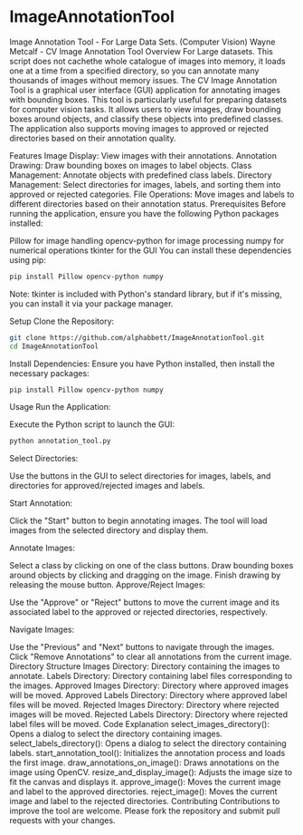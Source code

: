 # ImageAnnotationTool
Image Annotation Tool - For Large Data Sets. (Computer Vision)
Wayne Metcalf - CV Image Annotation Tool
Overview
For Large datasets. This script does not cachethe whole catalogue of images into memory, it loads one at a time from a specified directory, so you can annotate many thousands of images without memory issues.
The CV Image Annotation Tool is a graphical user interface (GUI) application for annotating images with bounding boxes. This tool is particularly useful for preparing datasets for computer vision tasks. It allows users to view images, draw bounding boxes around objects, and classify these objects into predefined classes. The application also supports moving images to approved or rejected directories based on their annotation quality.  

Features
Image Display: View images with their annotations.
Annotation Drawing: Draw bounding boxes on images to label objects.
Class Management: Annotate objects with predefined class labels.
Directory Management: Select directories for images, labels, and sorting them into approved or rejected categories.
File Operations: Move images and labels to different directories based on their annotation status.
Prerequisites
Before running the application, ensure you have the following Python packages installed:

Pillow for image handling
opencv-python for image processing
numpy for numerical operations
tkinter for the GUI
You can install these dependencies using pip:

```bash
pip install Pillow opencv-python numpy
```
Note: tkinter is included with Python's standard library, but if it's missing, you can install it via your package manager.

Setup
Clone the Repository:

```bash
git clone https://github.com/alphabbett/ImageAnnotationTool.git
cd ImageAnnotationTool
```
Install Dependencies:
Ensure you have Python installed, then install the necessary packages:

```bash
pip install Pillow opencv-python numpy
```
Usage
Run the Application:

Execute the Python script to launch the GUI:

```bash
python annotation_tool.py
```
Select Directories:

Use the buttons in the GUI to select directories for images, labels, and directories for approved/rejected images and labels.

Start Annotation:

Click the "Start" button to begin annotating images. The tool will load images from the selected directory and display them.

Annotate Images:

Select a class by clicking on one of the class buttons.
Draw bounding boxes around objects by clicking and dragging on the image.
Finish drawing by releasing the mouse button.
Approve/Reject Images:

Use the "Approve" or "Reject" buttons to move the current image and its associated label to the approved or rejected directories, respectively.

Navigate Images:

Use the "Previous" and "Next" buttons to navigate through the images.
Click "Remove Annotations" to clear all annotations from the current image.
Directory Structure
Images Directory: Directory containing the images to annotate.
Labels Directory: Directory containing label files corresponding to the images.
Approved Images Directory: Directory where approved images will be moved.
Approved Labels Directory: Directory where approved label files will be moved.
Rejected Images Directory: Directory where rejected images will be moved.
Rejected Labels Directory: Directory where rejected label files will be moved.
Code Explanation
select_images_directory(): Opens a dialog to select the directory containing images.
select_labels_directory(): Opens a dialog to select the directory containing labels.
start_annotation_tool(): Initializes the annotation process and loads the first image.
draw_annotations_on_image(): Draws annotations on the image using OpenCV.
resize_and_display_image(): Adjusts the image size to fit the canvas and displays it.
approve_image(): Moves the current image and label to the approved directories.
reject_image(): Moves the current image and label to the rejected directories.
Contributing
Contributions to improve the tool are welcome. Please fork the repository and submit pull requests with your changes.

